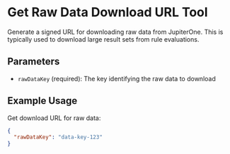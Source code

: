 # Get Raw Data Download URL Tool

Generate a signed URL for downloading raw data from JupiterOne. This is typically used to download large result sets from rule evaluations.

## Parameters
- `rawDataKey` (required): The key identifying the raw data to download

## Example Usage
Get download URL for raw data:
```json
{
  "rawDataKey": "data-key-123"
}
```